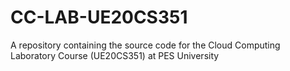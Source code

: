 # CC-LAB-UE20CS351
A repository containing the source code for the Cloud Computing Laboratory Course (UE20CS351) at PES University

